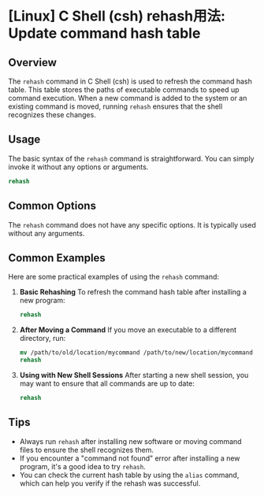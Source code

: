 # [Linux] C Shell (csh) rehash用法: Update command hash table

## Overview
The `rehash` command in C Shell (csh) is used to refresh the command hash table. This table stores the paths of executable commands to speed up command execution. When a new command is added to the system or an existing command is moved, running `rehash` ensures that the shell recognizes these changes.

## Usage
The basic syntax of the `rehash` command is straightforward. You can simply invoke it without any options or arguments.

```csh
rehash
```

## Common Options
The `rehash` command does not have any specific options. It is typically used without any arguments.

## Common Examples
Here are some practical examples of using the `rehash` command:

1. **Basic Rehashing**
   To refresh the command hash table after installing a new program:
   ```csh
   rehash
   ```

2. **After Moving a Command**
   If you move an executable to a different directory, run:
   ```csh
   mv /path/to/old/location/mycommand /path/to/new/location/mycommand
   rehash
   ```

3. **Using with New Shell Sessions**
   After starting a new shell session, you may want to ensure that all commands are up to date:
   ```csh
   rehash
   ```

## Tips
- Always run `rehash` after installing new software or moving command files to ensure the shell recognizes them.
- If you encounter a "command not found" error after installing a new program, it's a good idea to try `rehash`.
- You can check the current hash table by using the `alias` command, which can help you verify if the rehash was successful.